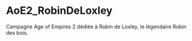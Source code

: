 # AoE2_RobinDeLoxley
Campagne Age of Empires 2 dédiée à Robin de Loxley, le légendaire Robin des bois.
